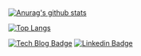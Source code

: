 ### 
 
  [![Anurag's github stats](https://github-readme-stats.vercel.app/api?username=nadongjun&show_icons=true&theme=dark)](https://github.com/anuraghazra/github-readme-stats)  
  
  [![Top Langs](https://github-readme-stats.vercel.app/api/top-langs/?username=nadongjun&layout=compact)](https://github.com/nadongjun/github-readme-stats)

  
 
  [![Tech Blog Badge](http://img.shields.io/badge/-포트폴리오-black?style=flat-square&logo=github&link=https://portfolio-949d3.web.app/)](https://portfolio-949d3.web.app/)
  [![Linkedin Badge](https://img.shields.io/badge/-LinkedIn-blue?style=flat-square&logo=Linkedin&logoColor=white&link=https://www.linkedin.com/in/na-d-b903a9195/)](https://www.linkedin.com/in/na-d-b903a9195/)
 
<!--
**nadongjun/nadongjun** is a ✨ _special_ ✨ repository because its `README.md` (this file) appears on your GitHub profile.

Here are some ideas to get you started:

  <div align=center>

[![Hits](https://hits.seeyoufarm.com/api/count/incr/badge.svg?url=https%3A%2F%2Fgithub.com%2Fnadongjun&count_bg=%23506CC4&title_bg=%23000000&icon=iconify.svg&icon_color=%23506CC4&title=hits&edge_flat=false)](https://hits.seeyoufarm.com)
</div>
- 🔭 I’m currently working on ...
- 🌱 I’m currently learning ...
- 👯 I’m looking to collaborate on ...
- 🤔 I’m looking for help with ...
- 💬 Ask me about ...
- 📫 How to reach me: ...
- 😄 Pronouns: ...
- ⚡ Fun fact: ...
-->
